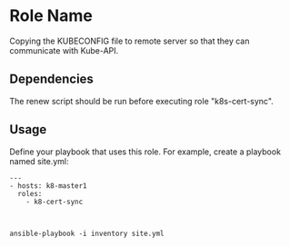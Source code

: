 Role Name
=========

Copying the KUBECONFIG file to remote server so that they can communicate with Kube-API.


Dependencies
------------

The renew script should be run before executing role "k8s-cert-sync".

 
Usage
-----

Define your playbook that uses this role. For example, create a playbook named site.yml:
```
---
- hosts: k8-master1
  roles:
    - k8-cert-sync



ansible-playbook -i inventory site.yml
```
